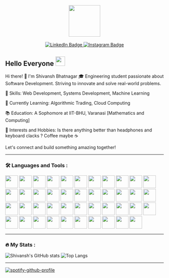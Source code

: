 <div style="width: 100%; height: 100px;" background-color="grey" align="center">
    <img src="https://media1.tenor.com/m/a7cG558oRQoAAAAC/coffee-caf%C3%A9.gif" width="100px" height="100px"/>
</div>
</br>
<div id="header" align="center">
  <div id="badges">
  <a href="https://www.linkedin.com/in/shivansh-bhatnagar-2a02b2185/">
    <img src="https://img.shields.io/badge/LinkedIn-blue?style=for-the-badge&logo=linkedin&logoColor=white" alt="LinkedIn Badge"/>
  </a>
  <a href="https://www.instagram.com/s_b_phantom/">
    <img src="https://img.shields.io/badge/Instagram-magenta?style=for-the-badge&logo=instagram&logoColor=white" alt="Instagram Badge"/>
  </a>
  </div>
  <img src="https://komarev.com/ghpvc/?username=shivansh-bhatnagar18&style=flat-square&color=blue" alt="" align="center"/>
</div>
<h2>
  Hello Everyone
  <img src="https://media.giphy.com/media/hvRJCLFzcasrR4ia7z/giphy.gif" width="30px"/>
</h2>

Hi there! 👋 I'm Shivansh Bhatnagar
🎓 Engineering student passionate about Software Development. Striving to innovate and solve real-world problems.

🔧 Skills: Web Development, Systems Development, Machine Learning

🌱 Currently Learning: Algorithmic Trading, Cloud Computing

📚 Education: A Sophomore at IIT-BHU, Varanasi [Mathematics and Computing]

🚀 Interests and Hobbies: Is there anything better than headphones and keyboard clacks ? Coffee maybe ☕

Let's connect and build something amazing together!

---

### :hammer_and_wrench: Languages and Tools :

<div>
<img src="https://cdn.jsdelivr.net/gh/devicons/devicon@latest/icons/anaconda/anaconda-original.svg" height="40px" width="40px"/>
<img src="https://cdn.jsdelivr.net/gh/devicons/devicon@latest/icons/atom/atom-original.svg" height="40px" width="40px"/>
<img src="https://cdn.jsdelivr.net/gh/devicons/devicon@latest/icons/blender/blender-original.svg" height="40px" width="40px"/>
<img src="https://cdn.jsdelivr.net/gh/devicons/devicon@latest/icons/c/c-original.svg" height="40px" width="40px"/>      
<img src="https://cdn.jsdelivr.net/gh/devicons/devicon@latest/icons/canva/canva-original.svg" height="40px" width="40px"/>
<img src="https://cdn.jsdelivr.net/gh/devicons/devicon@latest/icons/codecov/codecov-plain.svg" height="40px" width="40px"/>        
<img src="https://cdn.jsdelivr.net/gh/devicons/devicon@latest/icons/cplusplus/cplusplus-original.svg" height="40px" width="40px"/>
<img src="https://cdn.jsdelivr.net/gh/devicons/devicon@latest/icons/css3/css3-original.svg" height="40px" width="40px"/>
<img src="https://cdn.jsdelivr.net/gh/devicons/devicon@latest/icons/django/django-plain.svg" height="40px" width="40px"/>  
<img src="https://cdn.jsdelivr.net/gh/devicons/devicon@latest/icons/docker/docker-original.svg" height="40px" width="40px"/>
<img src="https://cdn.jsdelivr.net/gh/devicons/devicon@latest/icons/eclipse/eclipse-original.svg" height="40px" width="40px"/>
<img src="https://cdn.jsdelivr.net/gh/devicons/devicon@latest/icons/express/express-original.svg" height="40px" width="40px"/>
<img src="https://cdn.jsdelivr.net/gh/devicons/devicon@latest/icons/figma/figma-original.svg" height="40px" width="40px"/>
<img src="https://cdn.jsdelivr.net/gh/devicons/devicon@latest/icons/firebase/firebase-original.svg" height="40px" width="40px"/>
<img src="https://cdn.jsdelivr.net/gh/devicons/devicon@latest/icons/flask/flask-original.svg" height="40px" width="40px"/>
<img src="https://cdn.jsdelivr.net/gh/devicons/devicon@latest/icons/git/git-original.svg" height="40px" width="40px"/>
<img src="https://cdn.jsdelivr.net/gh/devicons/devicon@latest/icons/github/github-original.svg" height="40px" width="40px"/>
<img src="https://cdn.jsdelivr.net/gh/devicons/devicon@latest/icons/go/go-original.svg" height="40px" width="40px"/>
<img src="https://cdn.jsdelivr.net/gh/devicons/devicon@latest/icons/html5/html5-original.svg" height="40px" width="40px"/>
<img src="https://cdn.jsdelivr.net/gh/devicons/devicon@latest/icons/illustrator/illustrator-plain.svg" height="40px" width="40px"/>
<img src="https://cdn.jsdelivr.net/gh/devicons/devicon@latest/icons/java/java-original.svg" height="40px" width="40px"/>
<img src="https://cdn.jsdelivr.net/gh/devicons/devicon@latest/icons/javascript/javascript-original.svg" height="40px" width="40px"/>
<img src="https://cdn.jsdelivr.net/gh/devicons/devicon@latest/icons/jupyter/jupyter-original-wordmark.svg" height="40px" width="40px"/>
<img src="https://cdn.jsdelivr.net/gh/devicons/devicon@latest/icons/keras/keras-original.svg" height="40px" width="40px"/>  
<img src="https://cdn.jsdelivr.net/gh/devicons/devicon@latest/icons/linux/linux-original.svg" height="40px" width="40px"/>
<img src="https://cdn.jsdelivr.net/gh/devicons/devicon@latest/icons/materialui/materialui-original.svg" height="40px" width="40px"/>
<img src="https://cdn.jsdelivr.net/gh/devicons/devicon@latest/icons/nextjs/nextjs-original.svg" height="40px" width="40px"/>
<img src="https://cdn.jsdelivr.net/gh/devicons/devicon@latest/icons/nodejs/nodejs-original-wordmark.svg" height="40px" width="40px"/>
<img src="https://cdn.jsdelivr.net/gh/devicons/devicon@latest/icons/npm/npm-original-wordmark.svg" height="40px" width="40px"/>
<img src="https://cdn.jsdelivr.net/gh/devicons/devicon@latest/icons/notion/notion-original.svg" height="40px" width="40px"/>
<img src="https://cdn.jsdelivr.net/gh/devicons/devicon@latest/icons/opencv/opencv-original.svg" height="40px" width="40px"/>
<img src="https://cdn.jsdelivr.net/gh/devicons/devicon@latest/icons/numpy/numpy-original.svg" height="40px" width="40px"/>
<img src="https://cdn.jsdelivr.net/gh/devicons/devicon@latest/icons/postgresql/postgresql-original.svg" height="40px" width="40px"/>
<img src="https://cdn.jsdelivr.net/gh/devicons/devicon@latest/icons/postman/postman-original.svg" height="40px" width="40px"/>
<img src="https://cdn.jsdelivr.net/gh/devicons/devicon@latest/icons/python/python-original.svg" height="40px" width="40px"/>
<img src="https://cdn.jsdelivr.net/gh/devicons/devicon@latest/icons/railway/railway-original.svg" height="40px" width="40px"/>
<img src="https://cdn.jsdelivr.net/gh/devicons/devicon@latest/icons/react/react-original.svg" height="40px" width="40px"/>
<img src="https://cdn.jsdelivr.net/gh/devicons/devicon@latest/icons/rust/rust-original.svg" height="40px" width="40px"/>
<img src="https://cdn.jsdelivr.net/gh/devicons/devicon@latest/icons/tailwindcss/tailwindcss-original.svg" height="40px" width="40px"/>
<img src="https://cdn.jsdelivr.net/gh/devicons/devicon@latest/icons/tensorflow/tensorflow-original.svg" height="40px" width="40px"/>
<img src="https://cdn.jsdelivr.net/gh/devicons/devicon@latest/icons/typescript/typescript-original.svg" height="40px" width="40px"/>
<img src="https://cdn.jsdelivr.net/gh/devicons/devicon@latest/icons/ubuntu/ubuntu-original.svg" height="40px" width="40px"/>
<img src="https://cdn.jsdelivr.net/gh/devicons/devicon@latest/icons/vscode/vscode-original.svg" height="40px" width="40px"/>
</div>
          
          
          
          
          
          
          
          
          
          
          
          
          
          
          
          
          
          
          
          
          
          
          
          
          
          
          
          
          
          
          
          
          
          
          
          
          
          

          
          



---

### :fire: My Stats :

![Shivansh's GitHub stats](https://github-readme-stats.vercel.app/api?username=shivansh-bhatnagar18&show_icons=true&theme=dark)
![Top Langs](https://github-readme-stats.vercel.app/api/top-langs/?username=shivansh-bhatnagar18&layout=compact&theme=dark)

---

[![spotify-github-profile](https://spotify-github-profile.vercel.app/api/view?uid=31sqmo2f74hb4li6innnuhybs2yu&cover_image=true&theme=compact&show_offline=false&background_color=121212&interchange=false)](https://spotify-github-profile.vercel.app/api/view?uid=31sqmo2f74hb4li6innnuhybs2yu&redirect=true)
